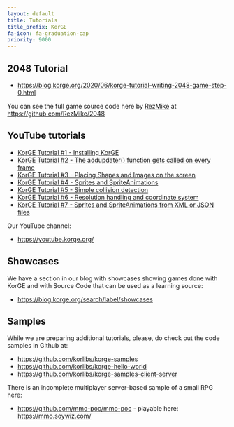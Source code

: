 ```yaml
---
layout: default
title: Tutorials
title_prefix: KorGE
fa-icon: fa-graduation-cap
priority: 9000
---
```


## 2048 Tutorial

* <https://blog.korge.org/2020/06/korge-tutorial-writing-2048-game-step-0.html>

You can see the full game source code here by [RezMike](https://github.com/RezMike) at <https://github.com/RezMike/2048>

## YouTube tutorials

* [KorGE Tutorial #1 - Installing KorGE](https://www.youtube.com/watch?v=ANMiHx3z_No)
* [KorGE Tutorial #2 - The addupdater() function gets called on every frame](https://www.youtube.com/watch?v=ebW4Hr97h_I)
* [KorGE Tutorial #3 - Placing Shapes and Images on the screen](https://www.youtube.com/watch?v=nR_cCs_8wF8)
* [KorGE Tutorial #4 - Sprites and SpriteAnimations](https://www.youtube.com/watch?v=fY7a2xrHL9g)
* [KorGE Tutorial #5 - Simple collision detection](https://www.youtube.com/watch?v=F1AXdD5bLjA) 
* [KorGE Tutorial #6 - Resolution handling and coordinate system](https://www.youtube.com/watch?v=81IG0ld5w-8)
* [KorGE Tutorial #7 - Sprites and SpriteAnimations from XML or JSON files](https://www.youtube.com/watch?v=atElzA2jYkQ)


Our YouTube channel:
* <https://youtube.korge.org/>

## Showcases

We have a section in our blog with showcases showing games done with KorGE and with Source Code that
can be used as a learning source:

* <https://blog.korge.org/search/label/showcases> 

## Samples

While we are preparing additional tutorials, please, do check out the code samples in Github at:
* <https://github.com/korlibs/korge-samples>
* <https://github.com/korlibs/korge-hello-world>
* <https://github.com/korlibs/korge-samples-client-server>

There is an incomplete multiplayer server-based sample of a small RPG here:
* <https://github.com/mmo-poc/mmo-poc> - playable here: <https://mmo.soywiz.com/>

